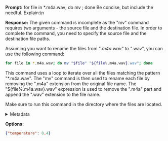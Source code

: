 **Prompt:**
for file in *.m4a.wav; do mv  ; done
 Be concise, but include the needful. Explain:\n

**Response:**
The given command is incomplete as the "mv" command requires two arguments - the source file and the destination file. In order to complete the command, you need to specify the source file and the destination file paths.

Assuming you want to rename the files from "*.m4a.wav" to "*.wav", you can use the following command:

```bash
for file in *.m4a.wav; do mv "$file" "${file%.m4a.wav}.wav"; done
```

This command uses a loop to iterate over all the files matching the pattern "*.m4a.wav". The "mv" command is then used to rename each file by removing the ".m4a" extension from the original file name. The "${file%.m4a.wav}.wav" expression is used to remove the ".m4a" part and append the ".wav" extension to the file name.

Make sure to run this command in the directory where the files are located.

<details><summary>Metadata</summary>

- Duration: 9817 ms
- Datetime: 2023-09-23T10:48:32.500319
- Model: gpt-3.5-turbo-0613

</details>

**Options:**
```json
{"temperature": 0.4}
```

